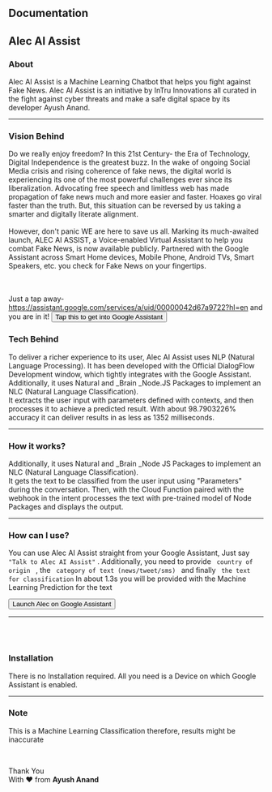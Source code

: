<h2> Documentation </h2>
<h2> Alec AI Assist </h2>
<h3 >About</h3>
<p >Alec AI Assist is a Machine Learning Chatbot that helps you fight against Fake News. Alec AI Assist is an initiative by InTru Innovations all curated in the fight against cyber threats and make a safe digital space by its developer Ayush Anand.
<hr>
<h3  >Vision Behind</h3>
<p  > Do we really enjoy freedom? In this 21st Century- the Era of Technology, Digital Independence is the greatest buzz. In the wake of ongoing Social Media crisis and rising coherence of fake news, the digital world is experiencing its one of the most powerful challenges ever since its liberalization. Advocating free speech and limitless web has made propagation of fake news much and more easier and faster. Hoaxes go viral faster than the truth. But, this situation can be reversed by us taking a smarter and digitally literate alignment.
<br/><br/>However, don't panic WE are here to save us all. Marking its much-awaited launch, ALEC AI ASSIST, a Voice-enabled Virtual Assistant to help you combat Fake News, is now available publicly. Partnered with the Google Assistant across Smart Home devices, Mobile Phone, Android TVs, Smart Speakers, etc. you check for Fake News on your fingertips.

<br/><br/>Just a tap away- <a href="https://assistant.google.com/services/a/uid/00000042d67a9722?hl=en">https://assistant.google.com/services/a/uid/00000042d67a9722?hl=en</a> and you are in it!
<button onclick="javascript: window.location.href='https://assistant.google.com/services/a/uid/00000042d67a9722?hl=en' " class="btn btn-info">Tap this to get into Google Assistant</button>
<h3  >Tech Behind</h3>
<p  >To deliver a richer experience to its user, Alec AI Assist uses NLP (Natural Language Processing). It has been developed with the Official DialogFlow Development window, which tightly integrates with the Google Assistant. Additionally, it uses Natural and _Brain _Node.JS Packages to implement an NLC (Natural Language Classification).<br/>
It extracts the user input with parameters defined with contexts, and then processes it to achieve a predicted result. With about 98.7903226% accuracy it can deliver results in as less as 1352 milliseconds.
<hr>
<h3  >How it works?</h3>
<p  >
Additionally, it uses Natural and _Brain _Node JS Packages to implement an NLC (Natural Language Classification). <br/>
It gets the text to be classified from the user input using "Parameters" during the conversation. Then, with the Cloud Function paired with the webhook in the intent processes the text with pre-trained model of Node Packages and displays the output.
</p>
<hr>
<h3  > How can I use? </h3>
<p  > You can use Alec AI Assist straight from your Google Assistant, Just say <code>"Talk to Alec AI Assist"</code> . Additionally, you need to provide <code> country of origin </code> , the <code> category of text (news/tweet/sms) </code> and finally <code> the text for classification</code>
In about 1.3s you will be provided with the Machine Learning Prediction for the text </p>

<button onclick="window.location.href='https://assistant.google.com/services/a/uid/00000042d67a9722?hl=en' " class="btn btn-primary">Launch Alec on Google Assistant </button>
<hr>
<br/><br/>
<h3  > Installation </h3>
<p> There is no Installation required. All you need is a Device on which Google Assistant is enabled.</p>

<hr>
<h3  > Note </h3>
<p class='text-danger info'> This is a Machine Learning Classification therefore, results might be inaccurate </p>
<br/>
<p  >


Thank You <br/>
With &hearts; from <b>Ayush Anand</b>
</p>